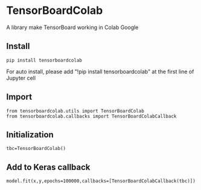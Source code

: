 # TensorBoardColab

A library make TensorBoard working in Colab Google 

## Install
    pip install tensorboardcolab
For auto install, please add "!pip install tensorboardcolab" at the first line of Jupyter cell

## Import
    from tensorboardcolab.utils import TensorBoardColab
    from tensorboardcolab.callbacks import TensorBoardColabCallback

## Initialization
    tbc=TensorBoardColab()  
    
## Add to Keras callback   
    model.fit(x,y,epochs=100000,callbacks=[TensorBoardColabCallback(tbc)])  
    
